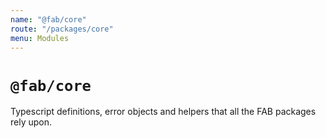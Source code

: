 ```yaml
---
name: "@fab/core"
route: "/packages/core"
menu: Modules
---
```


# `@fab/core`

Typescript definitions, error objects and helpers that all the FAB packages rely upon.
